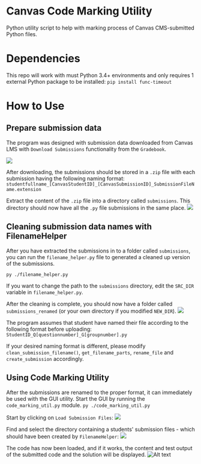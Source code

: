 # Canvas Code Marking Utility
Python utility script to help with marking process of Canvas CMS-submitted Python files.

# Dependencies
This repo will work with must Python 3.4+ environments and only requires 1 external Python package to be installed:
```pip install func-timeout```

# How to Use
## Prepare submission data
The program was designed with submission data downloaded from Canvas LMS with `Download Submissions` functionality from the `Gradebook`.

![](./readme_img/gradebook.jpg)

After downloading, the submissions should be stored in a `.zip` file with each submission having the following naming format:
```studentfullname_[CanvasStudentID]_[CanvasSubmissionID]_SubmissionFileName.extension```

Extract the content of the `.zip` file into a directory called `submissions`. This directory should now have all the `.py` file submissions in the same place. 
![](./readme_img/submissions-directory.jpg)

## Cleaning submission data names with FilenameHelper
After you have extracted the submissions in to a folder called `submissions`, you can run the `filename_helper.py` file to generated a cleaned up version of the submissions.

```py ./filename_helper.py```

If you want to change the path to the `submissions` directory, edit the `SRC_DIR` variable in `filename_helper.py`.

After the cleaning is complete, you should now have a folder called `submissions_renamed` (or your own directory if you modified `NEW_DIR`).
![](./readme_img/submissions_renamed-directory.jpg)

The program assumes that student have named their file according to the following format before uploading:
```StudentID_Q[questionnumber]_G[groupnumber].py```

If your desired naming format is different, please modify `clean_submission_filename()`, `get_filename_parts`, `rename_file` and `create_submission` accordingly.

## Using Code Marking Utility
After the submissions are renamed to the proper format, it can immediately be used with the GUI utility.
Start the GUI by running the `code_marking_util.py` module.
```py ./code_marking_util.py```

Start by clicking on `Load Submission Files`:
![](./readme_img/gui-1.jpg)

Find and select the directory containing a students' submission files - which should have been created by `FilenameHelper`:
![](./readme_img/gui-2.jpg)

The code has now been loaded, and if it works, the content and test output of the submitted code and the solution will be displayed.
![Alt text](./readme_img/gui-3.jpg)



